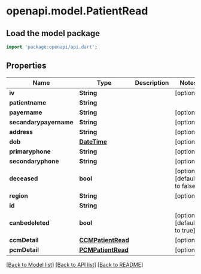# openapi.model.PatientRead

## Load the model package
```dart
import 'package:openapi/api.dart';
```

## Properties
Name | Type | Description | Notes
------------ | ------------- | ------------- | -------------
**iv** | **String** |  | [optional] 
**patientname** | **String** |  | 
**payername** | **String** |  | [optional] 
**secandarypayername** | **String** |  | [optional] 
**address** | **String** |  | [optional] 
**dob** | [**DateTime**](DateTime.md) |  | [optional] 
**primaryphone** | **String** |  | [optional] 
**secondaryphone** | **String** |  | [optional] 
**deceased** | **bool** |  | [optional] [default to false]
**region** | **String** |  | [optional] 
**id** | **String** |  | 
**canbedeleted** | **bool** |  | [optional] [default to true]
**ccmDetail** | [**CCMPatientRead**](CCMPatientRead.md) |  | [optional] 
**pcmDetail** | [**PCMPatientRead**](PCMPatientRead.md) |  | [optional] 

[[Back to Model list]](../README.md#documentation-for-models) [[Back to API list]](../README.md#documentation-for-api-endpoints) [[Back to README]](../README.md)


